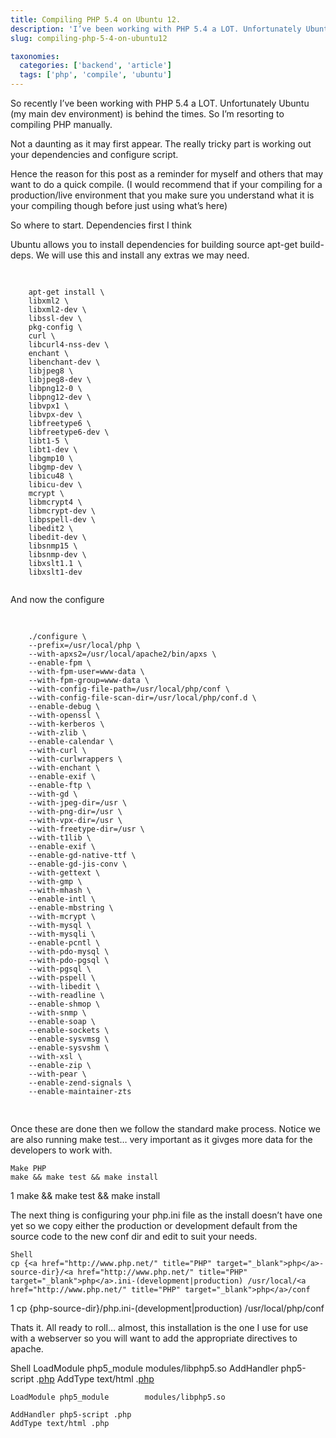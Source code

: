 ```yaml
---
title: Compiling PHP 5.4 on Ubuntu 12.
description: 'I’ve been working with PHP 5.4 a LOT. Unfortunately Ubuntu (my main dev environment) is behind the times'
slug: compiling-php-5-4-on-ubuntu12

taxonomies:
  categories: ['backend', 'article']
  tags: ['php', 'compile', 'ubuntu']
---
```


So recently I’ve been working with PHP 5.4 a LOT. Unfortunately Ubuntu (my main dev environment) is behind the times. So I’m resorting to compiling PHP manually.

Not a daunting as it may first appear. The really tricky part is working out your dependencies and configure script.

Hence the reason for this post as a reminder for myself and others that may want to do a quick compile. (I would recommend that if your compiling for a production/live environment that you make sure you understand what it is your compiling though before just using what’s here)

So where to start. Dependencies first I think

Ubuntu allows you to install dependencies for building source apt-get build-deps. We will use this and install any extras we may need.

<pre class="line-numbers">
    <code class="language-shell">

    apt-get install \
    libxml2 \
    libxml2-dev \
    libssl-dev \
    pkg-config \
    curl \
    libcurl4-nss-dev \
    enchant \
    libenchant-dev \
    libjpeg8 \
    libjpeg8-dev \
    libpng12-0 \
    libpng12-dev \
    libvpx1 \
    libvpx-dev \
    libfreetype6 \
    libfreetype6-dev \
    libt1-5 \
    libt1-dev \
    libgmp10 \
    libgmp-dev \
    libicu48 \
    libicu-dev \
    mcrypt \
    libmcrypt4 \
    libmcrypt-dev \
    libpspell-dev \
    libedit2 \
    libedit-dev \
    libsnmp15 \
    libsnmp-dev \
    libxslt1.1 \
    libxslt1-dev
        
</code></pre>

And now the configure

<pre class="line-numbers">
    <code class="language-shell">

    ./configure \
    --prefix=/usr/local/php \
    --with-apxs2=/usr/local/apache2/bin/apxs \
    --enable-fpm \
    --with-fpm-user=www-data \
    --with-fpm-group=www-data \
    --with-config-file-path=/usr/local/php/conf \
    --with-config-file-scan-dir=/usr/local/php/conf.d \
    --enable-debug \
    --with-openssl \
    --with-kerberos \
    --with-zlib \
    --enable-calendar \
    --with-curl \
    --with-curlwrappers \
    --with-enchant \
    --enable-exif \
    --enable-ftp \
    --with-gd \
    --with-jpeg-dir=/usr \
    --with-png-dir=/usr \
    --with-vpx-dir=/usr \
    --with-freetype-dir=/usr \
    --with-t1lib \
    --enable-exif \
    --enable-gd-native-ttf \
    --enable-gd-jis-conv \
    --with-gettext \
    --with-gmp \
    --with-mhash \
    --enable-intl \
    --enable-mbstring \
    --with-mcrypt \
    --with-mysql \
    --with-mysqli \
    --enable-pcntl \
    --with-pdo-mysql \
    --with-pdo-pgsql \
    --with-pgsql \
    --with-pspell \
    --with-libedit \
    --with-readline \
    --enable-shmop \
    --with-snmp \
    --enable-soap \
    --enable-sockets \
    --enable-sysvmsg \
    --enable-sysvshm \
    --with-xsl \
    --enable-zip \
    --with-pear \
    --enable-zend-signals \
    --enable-maintainer-zts

</code>
</pre>

Once these are done then we follow the standard make process. Notice we are also running make test… very important as it givges more data for the developers to work with.

    Make PHP
    make && make test && make install

1
make && make test && make install

The next thing is configuring your php.ini file as the install doesn’t have one yet so we copy either the production or development default from the source code to the new conf dir and edit to suit your needs.

    Shell
    cp {<a href="http://www.php.net/" title="PHP" target="_blank">php</a>-source-dir}/<a href="http://www.php.net/" title="PHP" target="_blank">php</a>.ini-(development|production) /usr/local/<a href="http://www.php.net/" title="PHP" target="_blank">php</a>/conf

1
cp {php-source-dir}/php.ini-(development|production) /usr/local/php/conf

Thats it. All ready to roll… almost, this installation is the one I use for use with a webserver so you will want to add the appropriate directives to apache.

Shell
LoadModule php5_module modules/libphp5.so AddHandler php5-script .<a href="http://www.php.net/" title="PHP" target="_blank">php</a> AddType text/html .<a href="http://www.php.net/" title="PHP" target="_blank">php</a>

    LoadModule php5_module        modules/libphp5.so

    AddHandler php5-script .php
    AddType text/html .php
